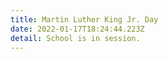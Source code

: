 ```yaml
---
title: Martin Luther King Jr. Day
date: 2022-01-17T18:24:44.223Z
detail: School is in session.
---
```

